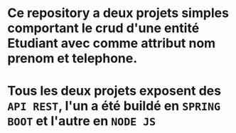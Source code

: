 # Ce repository a deux projets simples comportant le crud d'une entité Etudiant avec comme attribut nom prenom et telephone.
# Tous les deux projets exposent des `API REST`, l'un a été buildé en `SPRING BOOT` et l'autre en `NODE JS` 

